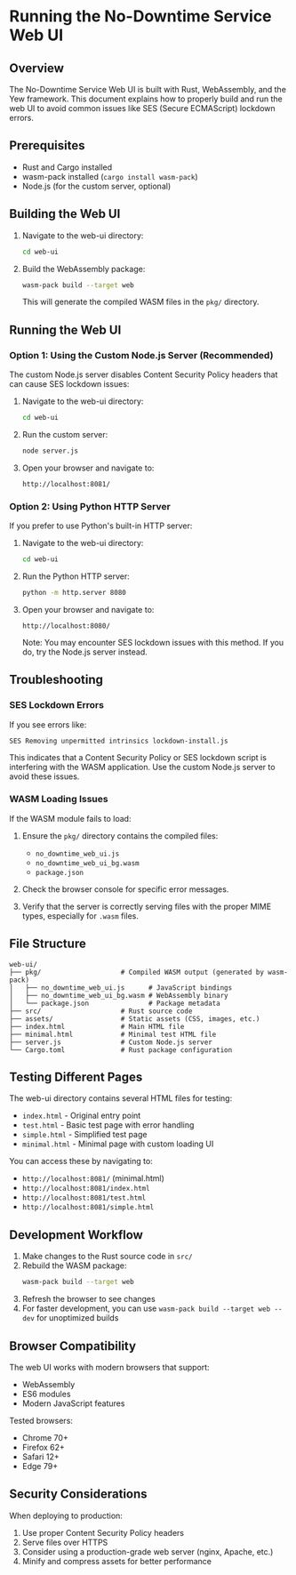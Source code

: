 # Running the No-Downtime Service Web UI

## Overview

The No-Downtime Service Web UI is built with Rust, WebAssembly, and the Yew framework. This document explains how to properly build and run the web UI to avoid common issues like SES (Secure ECMAScript) lockdown errors.

## Prerequisites

- Rust and Cargo installed
- wasm-pack installed (`cargo install wasm-pack`)
- Node.js (for the custom server, optional)

## Building the Web UI

1. Navigate to the web-ui directory:
   ```bash
   cd web-ui
   ```

2. Build the WebAssembly package:
   ```bash
   wasm-pack build --target web
   ```

   This will generate the compiled WASM files in the `pkg/` directory.

## Running the Web UI

### Option 1: Using the Custom Node.js Server (Recommended)

The custom Node.js server disables Content Security Policy headers that can cause SES lockdown issues:

1. Navigate to the web-ui directory:
   ```bash
   cd web-ui
   ```

2. Run the custom server:
   ```bash
   node server.js
   ```

3. Open your browser and navigate to:
   ```
   http://localhost:8081/
   ```

### Option 2: Using Python HTTP Server

If you prefer to use Python's built-in HTTP server:

1. Navigate to the web-ui directory:
   ```bash
   cd web-ui
   ```

2. Run the Python HTTP server:
   ```bash
   python -m http.server 8080
   ```

3. Open your browser and navigate to:
   ```
   http://localhost:8080/
   ```

   Note: You may encounter SES lockdown issues with this method. If you do, try the Node.js server instead.

## Troubleshooting

### SES Lockdown Errors

If you see errors like:
```
SES Removing unpermitted intrinsics lockdown-install.js
```

This indicates that a Content Security Policy or SES lockdown script is interfering with the WASM application. Use the custom Node.js server to avoid these issues.

### WASM Loading Issues

If the WASM module fails to load:

1. Ensure the `pkg/` directory contains the compiled files:
   - `no_downtime_web_ui.js`
   - `no_downtime_web_ui_bg.wasm`
   - `package.json`

2. Check the browser console for specific error messages.

3. Verify that the server is correctly serving files with the proper MIME types, especially for `.wasm` files.

## File Structure

```
web-ui/
├── pkg/                    # Compiled WASM output (generated by wasm-pack)
│   ├── no_downtime_web_ui.js      # JavaScript bindings
│   ├── no_downtime_web_ui_bg.wasm # WebAssembly binary
│   └── package.json               # Package metadata
├── src/                    # Rust source code
├── assets/                 # Static assets (CSS, images, etc.)
├── index.html              # Main HTML file
├── minimal.html            # Minimal test HTML file
├── server.js               # Custom Node.js server
└── Cargo.toml              # Rust package configuration
```

## Testing Different Pages

The web-ui directory contains several HTML files for testing:

- `index.html` - Original entry point
- `test.html` - Basic test page with error handling
- `simple.html` - Simplified test page
- `minimal.html` - Minimal page with custom loading UI

You can access these by navigating to:
- `http://localhost:8081/` (minimal.html)
- `http://localhost:8081/index.html`
- `http://localhost:8081/test.html`
- `http://localhost:8081/simple.html`

## Development Workflow

1. Make changes to the Rust source code in `src/`
2. Rebuild the WASM package:
   ```bash
   wasm-pack build --target web
   ```
3. Refresh the browser to see changes
4. For faster development, you can use `wasm-pack build --target web --dev` for unoptimized builds

## Browser Compatibility

The web UI works with modern browsers that support:
- WebAssembly
- ES6 modules
- Modern JavaScript features

Tested browsers:
- Chrome 70+
- Firefox 62+
- Safari 12+
- Edge 79+

## Security Considerations

When deploying to production:
1. Use proper Content Security Policy headers
2. Serve files over HTTPS
3. Consider using a production-grade web server (nginx, Apache, etc.)
4. Minify and compress assets for better performance